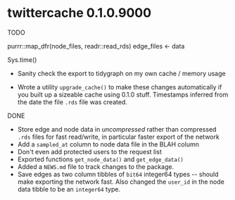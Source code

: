 # twittercache 0.1.0.9000

TODO





  purrr::map_dfr(node_files, readr::read_rds)
edge_files <- data

Sys.time()

- Sanity check the export to tidygraph on my own cache / memory usage

- Wrote a utility `upgrade_cache()` to make these changes automatically if you built up a sizeable cache using 0.1.0 stuff. Timestamps inferred from the date the file `.rds` file was created.

DONE

- Store edge and node data in *uncompressed* rather than compressed `.rds` files for fast read/write, in particular faster export of the network
- Add a `sampled_at` column to node data file in the BLAH column
- Don't even add protected users to the request list
- Exported functions `get_node_data()` and `get_edge_data()`
- Added a `NEWS.md` file to track changes to the package.
- Save edges as two column tibbles of `bit64` integer64 types -- should make exporting the network fast. Also changed the `user_id` in the node data tibble to be an `integer64` type.

